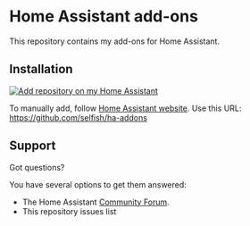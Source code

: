 # Home Assistant add-ons

This repository contains my add-ons for Home Assistant.

## Installation

[![Add repository on my Home Assistant][repository-add]][add-url]

To manually add, follow [Home Assistant website](https://home-assistant.io/hassio/installing_third_party_addons).
Use this URL: https://github.com/selfish/ha-addons

## Support

Got questions?

You have several options to get them answered:

- The Home Assistant [Community Forum][forum].
- This repository issues list

[repository-add]: https://img.shields.io/badge/Add%20repository%20to%20my-Home%20Assistant-41BDF5?logo=home-assistant&style=for-the-badge
[add-url]: https://my.home-assistant.io/redirect/supervisor_add_addon_repository/?repository_url=https%3A%2F%2Fgithub.com%2selfish%2Fha-addons
[forum]: https://community.home-assistant.io/